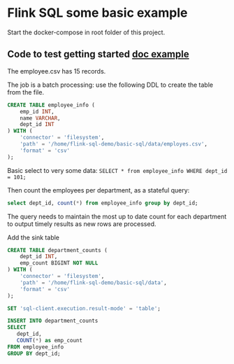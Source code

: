 # Flink SQL some basic example

Start the docker-compose in root folder of this project.

## Code to test getting started [doc example](https://nightlies.apache.org/flink/flink-docs-release-1.20/docs/dev/table/sql/gettingstarted/)

The employee.csv has 15 records.

The job is a batch processing: use the following DDL to create the table from the file. 

```sql
CREATE TABLE employee_info (
    emp_id INT,
    name VARCHAR,
    dept_id INT
) WITH ( 
    'connector' = 'filesystem',
    'path' = '/home/flink-sql-demo/basic-sql/data/employes.csv',
    'format' = 'csv'
);
```

Basic select to very some data: `SELECT * from employee_info WHERE dept_id = 101;`

Then count the employees per department, as a stateful query:

```sql
select dept_id, count(*) from employee_info group by dept_id;
```

The query needs to maintain the most up to date count for each department to output timely results as new rows are processed.

Add the sink table

```sql
CREATE TABLE department_counts (
    dept_id INT,
    emp_count BIGINT NOT NULL
) WITH ( 
    'connector' = 'filesystem',
    'path' = '/home/flink-sql-demo/basic-sql/data',
    'format' = 'csv'
);

SET 'sql-client.execution.result-mode' = 'table';

INSERT INTO department_counts
SELECT 
   dept_id,
   COUNT(*) as emp_count 
FROM employee_info
GROUP BY dept_id;
```


```sql
```